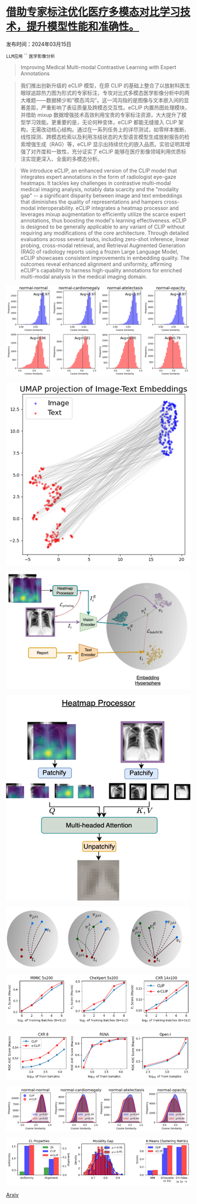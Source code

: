 # [借助专家标注优化医疗多模态对比学习技术，提升模型性能和准确性。](https://arxiv.org/abs/2403.10153)

发布时间：2024年03月15日

`LLM应用` `` `医学影像分析`

> Improving Medical Multi-modal Contrastive Learning with Expert Annotations

> 我们推出创新升级的 eCLIP 模型，在原 CLIP 的基础上整合了以放射科医生眼球追踪热力图为形式的专家标注，专攻对比式多模态医学影像分析中的两大难题——数据稀少和“模态鸿沟”。这一鸿沟指的是图像与文本嵌入间的显著差距，严重影响了表征质量及跨模态交互性。eCLIP 内置热图处理模块，并借助 mixup 数据增强技术高效利用宝贵的专家标注资源，大大提升了模型学习效能。更重要的是，无论何种变体，eCLIP 都能无缝接入 CLIP 架构，无需改动核心结构。通过在一系列任务上的详尽测试，如零样本推断、线性探测、跨模态检索以及利用冻结状态的大型语言模型生成放射报告的检索增强生成（RAG）等，eCLIP 显示出持续优化的嵌入品质。实验证明其增强了对齐度和一致性，充分证实了 eCLIP 能够在医疗影像领域利用优质标注实现更深入、全面的多模态分析。

> We introduce eCLIP, an enhanced version of the CLIP model that integrates expert annotations in the form of radiologist eye-gaze heatmaps. It tackles key challenges in contrastive multi-modal medical imaging analysis, notably data scarcity and the "modality gap" -- a significant disparity between image and text embeddings that diminishes the quality of representations and hampers cross-modal interoperability. eCLIP integrates a heatmap processor and leverages mixup augmentation to efficiently utilize the scarce expert annotations, thus boosting the model's learning effectiveness. eCLIP is designed to be generally applicable to any variant of CLIP without requiring any modifications of the core architecture. Through detailed evaluations across several tasks, including zero-shot inference, linear probing, cross-modal retrieval, and Retrieval Augmented Generation (RAG) of radiology reports using a frozen Large Language Model, eCLIP showcases consistent improvements in embedding quality. The outcomes reveal enhanced alignment and uniformity, affirming eCLIP's capability to harness high-quality annotations for enriched multi-modal analysis in the medical imaging domain.

![借助专家标注优化医疗多模态对比学习技术，提升模型性能和准确性。](../../../paper_images/2403.10153/clip_cosine.png)

![借助专家标注优化医疗多模态对比学习技术，提升模型性能和准确性。](../../../paper_images/2403.10153/clip_mod_gap.png)

![借助专家标注优化医疗多模态对比学习技术，提升模型性能和准确性。](../../../paper_images/2403.10153/main_figure6.png)

![借助专家标注优化医疗多模态对比学习技术，提升模型性能和准确性。](../../../paper_images/2403.10153/heatmap_processor.png)

![借助专家标注优化医疗多模态对比学习技术，提升模型性能和准确性。](../../../paper_images/2403.10153/compare_mixup.png)

![借助专家标注优化医疗多模态对比学习技术，提升模型性能和准确性。](../../../paper_images/2403.10153/pt_data_efficiency.png)

![借助专家标注优化医疗多模态对比学习技术，提升模型性能和准确性。](../../../paper_images/2403.10153/pt_data_efficiency_linprobe.png)

![借助专家标注优化医疗多模态对比学习技术，提升模型性能和准确性。](../../../paper_images/2403.10153/expert-clip-cosine-similarities.png)

![借助专家标注优化医疗多模态对比学习技术，提升模型性能和准确性。](../../../paper_images/2403.10153/embedding_qualitative.png)

[Arxiv](https://arxiv.org/abs/2403.10153)
